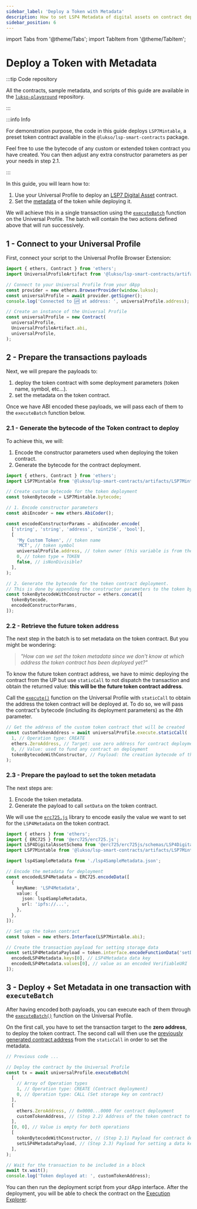 ```yaml
---
sidebar_label: 'Deploy a Token with Metadata'
description: How to set LSP4 Metadata of digital assets on contract deployment.
sidebar_position: 6
---
```


import Tabs from '@theme/Tabs';
import TabItem from '@theme/TabItem';

# Deploy a Token with Metadata

:::tip Code repository

All the contracts, sample metadata, and scripts of this guide are available in the [`lukso-playground`](https://github.com/lukso-network/lukso-playground/tree/main/smart-contracts-hardhat) repository.

:::

:::info Info

For demonstration purpose, the code in this guide deploys `LSP7Mintable`, a preset token contract available in the `@lukso/lsp-smart-contracts` package.

Feel free to use the bytecode of any custom or extended token contract you have created. You can then adjust any extra constructor parameters as per your needs in step 2.1.

:::

In this guide, you will learn how to:

1. Use your Universal Profile to deploy an [LSP7 Digital Asset](../../../standards/tokens/LSP7-Digital-Asset.md) contract.
2. Set the [metadata](../../../standards/tokens/LSP4-Digital-Asset-Metadata.md) of the token while deploying it.

We will achieve this in a single transaction using the [`executeBatch`](../../../contracts/contracts/LSP0ERC725Account/LSP0ERC725Account.md#executebatch) function on the Universal Profile. The batch will contain the two actions defined above that will run successively.

## 1 - Connect to your Universal Profile

First, connect your script to the Universal Profile Browser Extension:

```ts title="scripts/deployTokenWithMetadataAsUP.ts"
import { ethers, Contract } from 'ethers';
import UniversalProfileArtifact from '@lukso/lsp-smart-contracts/artifacts/UniversalProfile.json';

// Connect to your Universal Profile from your dApp
const provider = new ethers.BrowserProvider(window.lukso);
const universalProfile = await provider.getSigner();
console.log('Connected to 🆙 at address: ', universalProfile.address);

// Create an instance of the Universal Profile
const universalProfile = new Contract(
  universalProfile,
  UniversalProfileArtifact.abi,
  universalProfile,
);
```

## 2 - Prepare the transactions payloads

Next, we will prepare the payloads to:

1. deploy the token contract with some deployment parameters (token name, symbol, etc...).
2. set the metadata on the token contract.

Once we have ABI encoded these payloads, we will pass each of them to the `executeBatch` function below.

### 2.1 - Generate the bytecode of the Token contract to deploy

To achieve this, we will:

1. Encode the constructor parameters used when deploying the token contract.
2. Generate the bytecode for the contract deployment.

```ts title="scripts/deployTokenWithMetadataAsUP.ts"
import { ethers, Contract } from 'ethers';
import LSP7Mintable from '@lukso/lsp-smart-contracts/artifacts/LSP7Mintable.json';

// Create custom bytecode for the token deployment
const tokenBytecode = LSP7Mintable.bytecode;

// 1. Encode constructor parameters
const abiEncoder = new ethers.AbiCoder();

const encodedConstructorParams = abiEncoder.encode(
  ['string', 'string', 'address', 'uint256', 'bool'],
  [
    'My Custom Token', // token name
    'MCT', // token symbol
    universalProfile.address, // token owner (this variable is from the previous code snippet)
    0, // token type = TOKEN
    false, // isNonDivisible?
  ],
);

// 2. Generate the bytecode for the token contract deployment.
// This is done by appending the constructor parameters to the token bytecode.
const tokenBytecodeWithConstructor = ethers.concat([
  tokenBytecode,
  encodedConstructorParams,
]);
```

### 2.2 - Retrieve the future token address

The next step in the batch is to set metadata on the token contract. But you might be wondering:

> _"How can we set the token metadata since we don't know at which address the token contract has been deployed yet?"_

To know the future token contract address, we have to mimic deploying the contract from the UP but use `staticCall` to not dispatch the transaction and obtain the returned value: **this will be the future token contract address**.

Call the [`execute()`](../../../contracts/contracts/ERC725/ERC725.md#execute) function on the Universal Profile with `staticCall` to obtain the address the token contract will be deployed at. To do so, we will pass the contract's bytecode (including its deployment parameters) as the 4th parameter.

```ts
// Get the address of the custom token contract that will be created
const customTokenAddress = await universalProfile.execute.staticCall(
  1, // Operation type: CREATE
  ethers.ZeroAddress, // Target: use zero address for contract deployment
  0, // Value: used to fund any contract on deployment
  tokenBytecodeWithConstructor, // Payload: the creation bytecode of the contract to deploy
);
```

### 2.3 - Prepare the payload to set the token metadata

The next steps are:

1. Encode the token metadata.
2. Generate the payload to call `setData` on the token contract.

We will use the [`erc725.js`](../../../tools/erc725js/getting-started.md) library to encode easily the value we want to set for the `LSP4Metadata` on the token contract.

```ts
import { ethers } from 'ethers';
import { ERC725 } from '@erc725/erc725.js';
import LSP4DigitalAssetSchema from '@erc725/erc725js/schemas/LSP4DigitalAssetMetadata.json';
import LSP7Mintable from '@lukso/lsp-smart-contracts/artifacts/LSP7Mintable.json';

import lsp4SampleMetadata from './lsp4SampleMetadata.json';

// Encode the metadata for deployment
const encodedLSP4Metadata = ERC725.encodeData([
  {
    keyName: 'LSP4Metadata',
    value: {
      json: lsp4SampleMetadata,
      url: 'ipfs://...',
    },
  },
]);

// Set up the token contract
const token = new ethers.Interface(LSP7Mintable.abi);

// Create the transaction payload for setting storage data
const setLSP4MetadataPayload = token.interface.encodeFunctionData('setData', [
  encodedLSP4Metadata.keys[0], // LSP4Metadata data key
  encodedLSP4Metadata.values[0], // value as an encoded VerifiableURI
]);
```

## 3 - Deploy + Set Metadata in one transaction with `executeBatch`

After having encoded both payloads, you can execute each of them through the [`executeBatch()`](../../../contracts/contracts/ERC725/ERC725.md#executebatch) function on the Universal Profile.

On the first call, you have to set the transaction target to the **zero address**, to deploy the token contract. The second call will then use the [previously generated contract address](#prepare-the-transaction-payloads) from the `staticCall` in order to set the metadata.

```ts title="scripts/deployTokenWithMetadataAsUP.ts"
// Previous code ...

// Deploy the contract by the Universal Profile
const tx = await universalProfile.executeBatch(
  [
    // Array of Operation types
    1, // Operation type: CREATE (Contract deployment)
    0, // Operation type: CALL (Set storage key on contract)
  ],
  [
    ethers.ZeroAddress, // 0x0000...0000 for contract deployment
    customTokenAddress, // (Step 2.2) Address of the token contract to call after it was deployed
  ],
  [0, 0], // Value is empty for both operations
  [
    tokenBytecodeWithConstructor, // (Step 2.1) Payload for contract deployment
    setLSP4MetadataPayload, // (Step 2.3) Payload for setting a data key on the deployed contract
  ],
);

// Wait for the transaction to be included in a block
await tx.wait();
console.log('Token deployed at: ', customTokenAddress);
```

You can then run the deployment script from your dApp interface. After the deployment, you will be able to check the contract on the [Execution Explorer](https://explorer.execution.testnet.lukso.network/).
